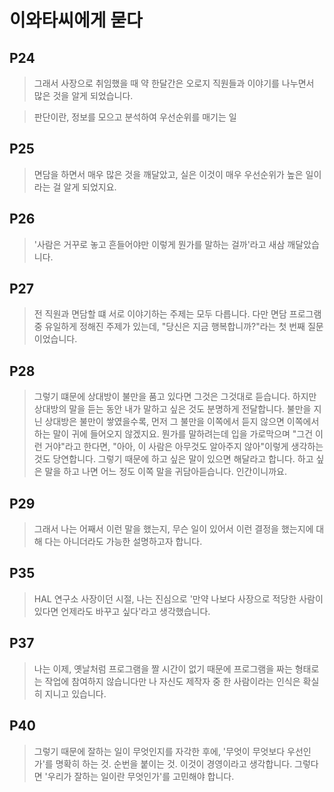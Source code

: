 # 이와타씨에게 묻다

## P24

> 그래서 사장으로 취임했을 때 약 한달간은 오로지 직원들과 이야기를 나누면서 많은 것을 알게 되었습니다.

> 판단이란, 정보를 모으고 분석하여 우선순위를 매기는 일

## P25

> 면담을 하면서 매우 많은 것을 깨달았고, 실은 이것이 매우 우선순위가 높은 일이라는 걸 알게 되었지요.

## P26

> '사람은 거꾸로 놓고 흔들어야만 이렇게 뭔가를 말하는 걸까'라고 새삼 깨달았습니다.

## P27

> 전 직원과 면담할 떄 서로 이야기하는 주제는 모두 다릅니다. 다만 면담 프로그램 중 유일하게 정해진 주제가 있는데, "당신은 지금 행복합니까?"라는 첫 번째 질문이었습니다.

## P28

> 그렇기 떄문에 상대방이 불만을 품고 있다면 그것은 그것대로 듣습니다. 하지만 상대방의 말을 듣는 동안 내가 말하고 싶은 것도 분명하게 전달합니다.
> 불만을 지닌 상대방은 불만이 쌓였을수록, 먼저 그 불만을 이쪽에서 듣지 않으면 이쪽에서 하는 말이 귀에 들어오지 않겠지요.
> 뭔가를 말하려는데 입을 가로막으며 "그건 이런 거야"라고 한다면, "아아, 이 사람은 아무것도 알아주지 않아"이렇게 생각하는 것도 당연합니다.
> 그렇기 때문에 하고 싶은 말이 있으면 해달라고 합니다. 하고 싶은 말을 하고 나면 어느 정도 이쪽 말을 귀담아듣습니다. 인간이니까요.

## P29

> 그래서 나는 어째서 이런 말을 했는지, 무슨 일이 있어서 이런 결정을 했는지에 대해 다는 아니더라도 가능한 설명하고자 합니다.

## P35

> HAL 연구소 사장이던 시절,
> 나는 진심으로
> '만약 나보다 사장으로 적당한 사람이 있다면
> 언제라도 바꾸고 싶다'라고 생각했습니다.

## P37

> 나는 이제,
> 옛날처럼 프로그램을 짤 시간이 없기 때문에
> 프로그램을 짜는 형태로는
> 작업에 참여하지 않습니다만
> 나 자신도 제작자 중 한 사람이라는 인식은
> 확실히 지니고 있습니다.

## P40

> 그렇기 때문에 잘하는 일이 무엇인지를 자각한 후에, '무엇이 무엇보다 우선인가'를 명확히 하는 것. 순번을 붙이는 것. 이것이 경영이라고 생각합니다. 그렇다면 '우리가 잘하는 일이란 무엇인가'를 고민해야 합니다.